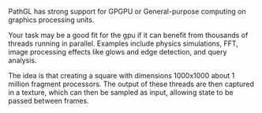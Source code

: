 PathGL has strong support for GPGPU or General-purpose computing on graphics
processing units. 

Your task may be a good fit for the gpu if it can benefit from thousands of
threads running in parallel. Examples include physics simulations, FFT, image
processing effects like glows and edge detection, and query analysis.

The idea is that creating a square with dimensions 1000x1000  about
1 million fragment processors. The output of these threads are then captured
in a texture, which can then be sampled as input, allowing state to be
passed between frames.
